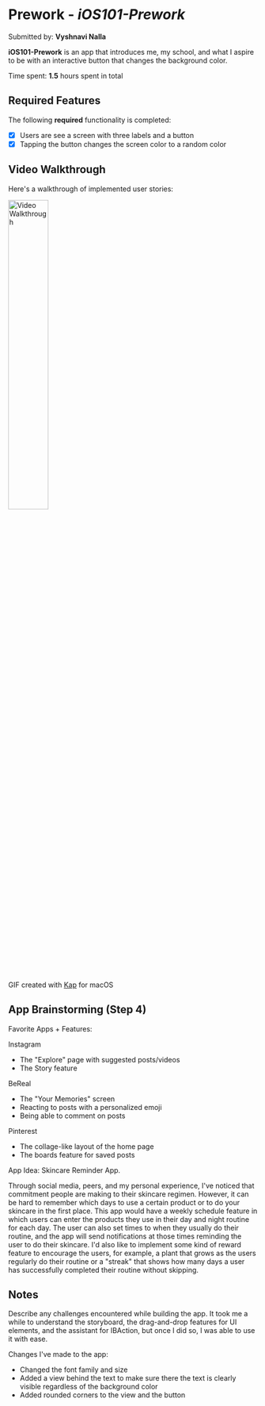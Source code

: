 # Prework - *iOS101-Prework*

Submitted by: **Vyshnavi Nalla**

**iOS101-Prework** is an app that introduces me, my school, and what I aspire to be with an interactive button that changes the background color.

Time spent: **1.5** hours spent in total

## Required Features

The following **required** functionality is completed:

- [X] Users are see a screen with three labels and a button
- [X] Tapping the button changes the screen color to a random color
 
## Video Walkthrough

Here's a walkthrough of implemented user stories:

<img src='https://github.com/vaishunall/iOSPrework/assets/72366072/d3785324-7e6d-4c18-b1c5-576943cc6b3c' title='Video Walkthrough' width='40%' alt='Video Walkthrough' />

<!-- Replace this with whatever GIF tool you used! -->
GIF created with [Kap](https://getkap.co/) for macOS
<!-- Recommended tools:
[Kap](https://getkap.co/) for macOS
[ScreenToGif](https://www.screentogif.com/) for Windows
[peek](https://github.com/phw/peek) for Linux. -->

## App Brainstorming (Step 4)

Favorite Apps + Features:

Instagram
- The "Explore" page with suggested posts/videos
- The Story feature
  
BeReal
- The "Your Memories" screen
- Reacting to posts with a personalized emoji
- Being able to comment on posts
  
Pinterest
- The collage-like layout of the home page
- The boards feature for saved posts

App Idea: Skincare Reminder App.

Through social media, peers, and my personal experience, I've noticed that commitment people are making to their skincare regimen. However, it can be hard to remember which days to use a certain product or to do your skincare in the first place. This app would have a weekly schedule feature in which users can enter the products they use in their day and night routine for each day. The user can also set times to when they usually do their routine, and the app will send notifications at those times reminding the user to do their skincare. I'd also like to implement some kind of reward feature to encourage the users, for example, a plant that grows as the users regularly do their routine or a "streak" that shows how many days a user has successfully completed their routine without skipping.

## Notes

Describe any challenges encountered while building the app.
It took me a while to understand the storyboard, the drag-and-drop features for UI elements, and the assistant for IBAction, but once I did so, I was able to use it with ease.

Changes I've made to the app:
- Changed the font family and size
- Added a view behind the text to make sure there the text is clearly visible regardless of the background color
- Added rounded corners to the view and the button
